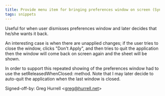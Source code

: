 ```yaml
---
title: Provide menu item for bringing preferences window on screen (Synergy, c2adcef)
tags: snippets
---
```


Useful for when user dismisses preferences window and later decides that he/she wants it back.

An interesting case is when there are unapplied changes; if the user tries to close the window, clicks "Don't Apply", and then tries to quit the application then the window will come back on screen again and the sheet will be shown.

In order to support this repeated showing of the preferences window had to use the setReleasedWhenClosed: method. Note that I may later decide to auto-quit the application when the last window is closed.

Signed-off-by: Greg Hurrell &lt;greg@hurrell.net&gt;
